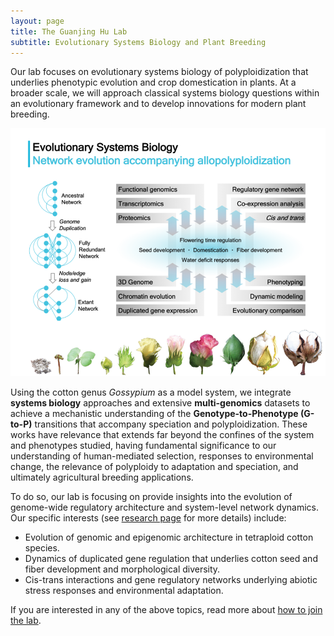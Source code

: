 ```yaml
---
layout: page
title: The Guanjing Hu Lab
subtitle: Evolutionary Systems Biology and Plant Breeding
---
```


Our lab focuses on evolutionary systems biology of polyploidization that underlies phenotypic evolution and crop domestication in plants. At a broader scale, we will approach classical systems biology questions within an evolutionary framework and to develop innovations for modern plant breeding. 

![](/research/overview.png)

Using the cotton genus *Gossypium* as a model system, we integrate **systems biology** approaches and extensive **multi-genomics** datasets to achieve a mechanistic understanding of the **Genotype-to-Phenotype (G-to-P)** transitions that accompany speciation and polyploidization. These works have relevance that extends far beyond the confines of the system and phenotypes studied, having fundamental significance to our understanding of human-mediated selection, responses to environmental change, the relevance of polyploidy to adaptation and speciation, and ultimately agricultural breeding applications.

To do so, our lab is focusing on provide insights into the evolution of genome-wide regulatory architecture and system-level network dynamics. Our specific interests (see [research page](/research/) for more details) include:

- Evolution of genomic and epigenomic architecture in tetraploid cotton species.
 - Dynamics of duplicated gene regulation that underlies cotton seed and fiber development and morphological diversity.
 - Cis-trans interactions and gene regulatory networks underlying abiotic stress responses and environmental adaptation. 

If you are interested in any of the above topics, read more about [how to join the lab](/positions).
